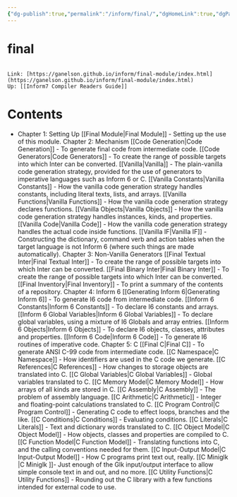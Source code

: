 ```yaml
---
{"dg-publish":true,"permalink":"/inform/final/","dgHomeLink":true,"dgPassFrontmatter":false}
---
```


# final
```ad-info

Link: [https://ganelson.github.io/inform/final-module/index.html](https://ganelson.github.io/inform/final-module/index.html)
Up: [[Inform7 Compiler Readers Guide]]
```

# Contents
- Chapter 1: Setting Up
    [[Final Module|Final Module]] - Setting up the use of this module.
Chapter 2: Mechanism
    [[Code Generation|Code Generation]] - To generate final code from intermediate code.
    [[Code Generators|Code Generators]] - To create the range of possible targets into which Inter can be converted.
    [[Vanilla|Vanilla]] - The plain-vanilla code generation strategy, provided for the use of generators to imperative languages such as Inform 6 or C.
    [[Vanilla Constants|Vanilla Constants]] - How the vanilla code generation strategy handles constants, including literal texts, lists, and arrays.
    [[Vanilla Functions|Vanilla Functions]] - How the vanilla code generation strategy declares functions.
    [[Vanilla Objects|Vanilla Objects]] - How the vanilla code generation strategy handles instances, kinds, and properties.
    [[Vanilla Code|Vanilla Code]] - How the vanilla code generation strategy handles the actual code inside functions.
    [[Vanilla IF|Vanilla IF]] - Constructing the dictionary, command verb and action tables when the target language is not Inform 6 (where such things are made automatically).
Chapter 3: Non-Vanilla Generators
    [[Final Textual Inter|Final Textual Inter]] - To create the range of possible targets into which Inter can be converted.
    [[Final Binary Inter|Final Binary Inter]] - To create the range of possible targets into which Inter can be converted.
    [[Final Inventory|Final Inventory]] - To print a summary of the contents of a repository.
Chapter 4: Inform 6
    [[Generating Inform 6|Generating Inform 6]] - To generate I6 code from intermediate code.
    [[Inform 6 Constants|Inform 6 Constants]] - To declare I6 constants and arrays.
    [[Inform 6 Global Variables|Inform 6 Global Variables]] - To declare global variables, using a mixture of I6 Globals and array entries.
    [[Inform 6 Objects|Inform 6 Objects]] - To declare I6 objects, classes, attributes and properties.
    [[Inform 6 Code|Inform 6 Code]] - To generate I6 routines of imperative code.
Chapter 5: C
    [[Final C|Final C]] - To generate ANSI C-99 code from intermediate code.
    [[C Namespace|C Namespace]] - How identifiers are used in the C code we generate.
    [[C References|C References]] - How changes to storage objects are translated into C.
    [[C Global Variables|C Global Variables]] - Global variables translated to C.
    [[C Memory Model|C Memory Model]] - How arrays of all kinds are stored in C.
    [[C Assembly|C Assembly]] - The problem of assembly language.
    [[C Arithmetic|C Arithmetic]] - Integer and floating-point calculations translated to C.
    [[C Program Control|C Program Control]] - Generating C code to effect loops, branches and the like.
    [[C Conditions|C Conditions]] - Evaluating conditions.
    [[C Literals|C Literals]] - Text and dictionary words translated to C.
   [[C Object Model|C Object Model]] - How objects, classes and properties are compiled to C.
    [[C Function Model|C Function Model]] - Translating functions into C, and the calling conventions needed for them.
    [[C Input-Output Model|C Input-Output Model]] - How C programs print text out, really.
    [[C Miniglk |C Miniglk ]]- Just enough of the Glk input/output interface to allow simple console text in and out, and no more.
    [[C Utility Functions|C Utility Functions]] - Rounding out the C library with a few functions intended for external code to use.
